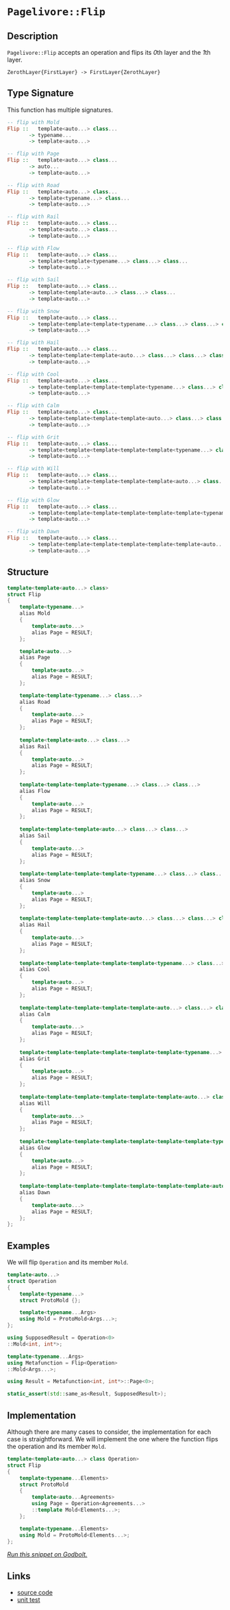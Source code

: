 <!-- Copyright 2024 Feng Mofan
SPDX-License-Identifier: Apache-2.0 -->

# `Pagelivore::Flip`

## Description

`Pagelivore::Flip` accepts an operation and flips its *0*th layer and the *1*th layer.

<pre><code>ZerothLayer{FirstLayer} -> FirstLayer{ZerothLayer}</code></pre>

## Type Signature

This function has multiple signatures.

```Haskell
-- flip with Mold
Flip ::   template<auto...> class... 
       -> typename...
       -> template<auto...>

-- flip with Page
Flip ::   template<auto...> class... 
       -> auto...
       -> template<auto...>

-- flip with Road
Flip ::   template<auto...> class... 
       -> template<typename...> class...
       -> template<auto...>

-- flip with Rail
Flip ::   template<auto...> class... 
       -> template<auto...> class...
       -> template<auto...>

-- flip with Flow
Flip ::   template<auto...> class... 
       -> template<template<typename...> class...> class...
       -> template<auto...>

-- flip with Sail
Flip ::   template<auto...> class... 
       -> template<template<auto...> class...> class...
       -> template<auto...>

-- flip with Snow
Flip ::   template<auto...> class... 
       -> template<template<template<typename...> class...> class...> class...
       -> template<auto...>

-- flip with Hail
Flip ::   template<auto...> class... 
       -> template<template<template<auto...> class...> class...> class...
       -> template<auto...>

-- flip with Cool
Flip ::   template<auto...> class... 
       -> template<template<template<template<typename...> class...> class...> class...> class...
       -> template<auto...>

-- flip with Calm
Flip ::   template<auto...> class... 
       -> template<template<template<template<auto...> class...> class...> class...> class...
       -> template<auto...>

-- flip with Grit
Flip ::   template<auto...> class... 
       -> template<template<template<template<template<typename...> class...> class...> class...> class...> class...
       -> template<auto...>

-- flip with Will
Flip ::   template<auto...> class... 
       -> template<template<template<template<template<auto...> class...> class...> class...> class...> class...
       -> template<auto...>

-- flip with Glow
Flip ::   template<auto...> class... 
       -> template<template<template<template<template<template<typename...> class...> class...> class...> class...> class...> class...
       -> template<auto...>

-- flip with Dawn
Flip ::   template<auto...> class... 
       -> template<template<template<template<template<template<auto...> class...> class...> class...> class...> class...> class...
       -> template<auto...>
```

## Structure

```C++
template<template<auto...> class>
struct Flip
{
    template<typename...>
    alias Mold
    {
        template<auto...>
        alias Page = RESULT;
    };

    template<auto...>
    alias Page
    {
        template<auto...>
        alias Page = RESULT;
    };

    template<template<typename...> class...>
    alias Road
    {
        template<auto...>
        alias Page = RESULT;
    };
    
    template<template<auto...> class...>
    alias Rail
    {
        template<auto...>
        alias Page = RESULT;
    };
    
    template<template<template<typename...> class...> class...>
    alias Flow
    {
        template<auto...>
        alias Page = RESULT;
    };
    
    template<template<template<auto...> class...> class...>
    alias Sail
    {
        template<auto...>
        alias Page = RESULT;
    };
    
    template<template<template<template<typename...> class...> class...> class...>
    alias Snow
    {
        template<auto...>
        alias Page = RESULT;
    };
    
    template<template<template<template<auto...> class...> class...> class...>
    alias Hail
    {
        template<auto...>
        alias Page = RESULT;
    };
    
    template<template<template<template<template<typename...> class...> class...> class...> class...>
    alias Cool
    {
        template<auto...>
        alias Page = RESULT;
    };
    
    template<template<template<template<template<auto...> class...> class...> class...> class...>
    alias Calm
    {
        template<auto...>
        alias Page = RESULT;
    };
    
    template<template<template<template<template<template<typename...> class...> class...> class...> class...> class...>
    alias Grit
    {
        template<auto...>
        alias Page = RESULT;
    };
    
    template<template<template<template<template<template<auto...> class...> class...> class...> class...> class...>
    alias Will
    {
        template<auto...>
        alias Page = RESULT;
    };
    
    template<template<template<template<template<template<template<typename...> class...> class...> class...> class...> class...> class...>
    alias Glow
    {
        template<auto...>
        alias Page = RESULT;
    };
    
    template<template<template<template<template<template<template<auto...> class...> class...> class...> class...> class...> class...>
    alias Dawn
    {
        template<auto...>
        alias Page = RESULT;
    };
};
```

## Examples

We will flip `Operation` and its member `Mold`.

```C++
template<auto...>
struct Operation
{
    template<typename...>
    struct ProtoMold {};

    template<typename...Args>
    using Mold = ProtoMold<Args...>;
};

using SupposedResult = Operation<0>
::Mold<int, int*>;

template<typename...Args>
using Metafunction = Flip<Operation>
::Mold<Args...>;

using Result = Metafunction<int, int*>::Page<0>;

static_assert(std::same_as<Result, SupposedResult>);
```

## Implementation

Although there are many cases to consider, the implementation for each case is straightforward.
We will implement the one where the function flips the operation and its member `Mold`.

```C++
template<template<auto...> class Operation>
struct Flip
{
    template<typename...Elements>
    struct ProtoMold 
    {
        template<auto...Agreements>
        using Page = Operation<Agreements...>
        ::template Mold<Elements...>;
    };

    template<typename...Elements>
    using Mold = ProtoMold<Elements...>;
};
```

[*Run this snippet on Godbolt.*](https://godbolt.org/#z:OYLghAFBqd5QCxAYwPYBMCmBRdBLAF1QCcAaPECAMzwBtMA7AQwFtMQByARg9KtQYEAysib0QXACx8BBAKoBnTAAUAHpwAMvAFYTStJg1DIApACYAQuYukl9ZATwDKjdAGFUtAK4sGIAMykrgAyeAyYAHI%2BAEaYxBLSAA6oCoRODB7evnrJqY4CoeFRLLHxXLaY9vkMQgRMxASZPn6BdpgO6bX1BIWRMXEJtnUNTdnlCsM9YX0lA1wAlLaoXsTI7BwEmCyJBpsm/m6b27uY%2B25MXkQAdDf72ADUyAYKCvcA8olxTNV3JhoAghNiF4HPcAGK0PCJP7/EwAdisAPuyPuRx231OBwIAE9Psw2Dcrth6GxBApfkiUUCQQR7spiKgiABZTzoe4wlHshEczkotEnM4Xa43f7AYiYLaMAjk/zYHm8%2B5eVJGOlMYCYdn%2BAAi70%2BxG%2B6TOovFkrJhIp/wVyJAIH5GPuLNo6DOxNN0vNsv2iMtKPhWq9MPlqK26L2WNxjFYmEJrtJ0otnKVYWADtZmp19MZqEdzoOsalCg9cv83r9AYBMIA9AAqWt1%2BsNytV%2Bv3AAqmAmr3rTYBNYb/brPdhFbM/jCTy8WE1bjQDDWiXjnorALtYfOl1QRZh1NBHy%2BPwr3MpyNXmMOEfx0duS59yJ3tMzzLT8KscP9JcDx%2BDxwxZxxeKjQl/mIYAZTlL8kxVHN0zpBknydI0QMLa9i1LN9y2Hf5IJTIQvESXJMHQAAlDsvFoWl9h1Pd9R%2BA4NAtG0czOMICFIe4WOrX4P2Xf5Tz/C9AJFJCLWwh1MDqKgvDnaoYIhKEzmog0BAYkAmIOYDQK3bjMNEkiFDIijtTEiSpI6ZSDhYtiOLuG1lDVM96M9bTtzqRxkAAfSYF44gICAJnQG0FCjTyZTcPSDLY3D8JSQjwvIu55i9DhFloTgAFZeD8DgtFIVBODcaxrHuBRllWDVzH8HhSAITRksWABrEA0skK4NEkLg4X8DQ0o0MwADY%2BrMAAOIb9E4SReBYCQNA0UgspyvKOF4BQQFmmrsuS0g4FgGBEBAZYCESS5yEoNBtjoOIIijThVCGvqAFo%2Bske5gGQZB7ikK4zF4QjCBIPAAvKfhBBEMR2CkGRBEUFR1A20hdHKAB3fVEk4HgUvSzLatyzg3kuI7aVQKh7luh6npet6Ppasx7ggDxzvoYh2VHBZeHWrRFggJAzsSC6yAoCAeb5kBgCkMw%2BDoTZiBWiBomx6IwnqbE0d4BXmGIbE3mibR2nWqqzrjN4GFoZW4awaIvGAc5aFoFbuF4LAWEMYBxDNvBxQ6AA3DtscwVR2kudYqpYypschaJ9Q1jwsGxghiDwKb7dIb3iGiGKtS2Z3ISMWrFioAxQIANTwTBEb3LKquB4RRHECGq%2BhtRsYR/RnZQQrLH0PBohWyBFlQBd0jt%2B7/Mo0xLGsMwFpT%2BOsB7iBFjaMy/AgVxRj8coQmmYpShyFI0gENfd7ydJem3uYKiqTpJkP8ZKl1q/ulP/oyiGbob9fhon9mMoF9KtYJAxhwDKc1saLRJndR6z1XrvU%2BjTCAuA/pMwqqzaqudFgIEwEwLA8R56kEapIfwVwACc/g4SSDamYSQfUZppT6kQsaHAJqkCmpVK4fUuB9SGkQoaHDmpcDSiQvqIC4aLWWqtVBG1Oa7S5vtfGx0BZC0ZldNgnB6gsE9nCe6TBHgGBVFwIhVwuCtR%2BvgIgM89BV1BrXaQ9clCNzhrocWyMmCo3toA4B81eCLTxodS49wib3DURorROjnYfQMUYjQtN6a80ZszfwZh5hs1zltbmqAGZxBOoLdJsSBhBM0U8Z2%2BiuCzRoOROIMs5ZwzVkrFWpAakay1jrBwdSDZSiNibbG5tLbW1tnUx2Wd1g5XwB7Rw3s7Y5T9gHTYdSQ6pThuHSO2Jo5DLZvHROVUU5pyUBnJ2Rhs6gEkXwAuChi6l3LnUyxNdwY2NkA3WGOVHEtxzmPKwHdw5zz7gPAQQ8R7aleRPKecQZ4%2B17hfe%2BzgV4MHcJ4ZoehN5FGfkffeGRYVjFILkFFX8d630vgILoIw0Xr3BUvAlUxEXfz0BMN%2BRKqWTGxXMX%2BKx/4LAYR40BnBAnEHUZo7RhS9ERNarTBBZj4koPZnVUgGCsEDFwfMphLCDFtThAIuEnVJCUKeuUTxOMlq2HERKqR8AZEHQJlkxRl1rocDUeTFgChPbvU9voq4JwJgmMQQDCxsgrE3MhvIOxDydABFIM41x6M2VYxEbjORhNiY2uenah19wnUGNdbSOmOS%2BbxP8EkiRHNUkoEzYzc1RaBgOvwu5FN7k02eW5U9CW5TpaUCqTlBppsqptqabrVp6TDbG1NsMzAFsrZiD6UnAZ%2BzVmkBGffcZvt/bIEDrMwQocFldyWSs2O6y6lbPTpnfZyYUn5zVKckuZc8SXO9dcwYtiYZN2Dbo4w7cbAfPgF86odtKz%2BTbuPSwk8vHTwBqC3Bi9qguGhe/BFMwcUYr3tUd%2BmLqgMpfqBh%2BhKsjEtQ/i%2BlW8kXjGvrS/Dj9cOUtZSVZl4N3GRoWpy%2BN9xE2OudWm4VpiSBitzYa9BmDsGUEAQqkAZgDH%2BH8GlHq7UZrCbhJw4RNG9UrTWmgvBIBJBpWIWlIa/UiGSCIZ1UhXBAjzP8NRrxnBkmSMAd9GTJm9WceThU9IymgA%3D)

## Links

- [source code](../../../../conceptrodon/pagelivore/flip.hpp)
- [unit test](../../../../tests/unit/metafunctions/pagelivore/flip.test.hpp)
